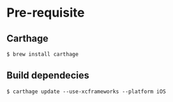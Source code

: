 # Pre-requisite

## Carthage

```
$ brew install carthage
```

## Build dependecies

```
$ carthage update --use-xcframeworks --platform iOS
```

